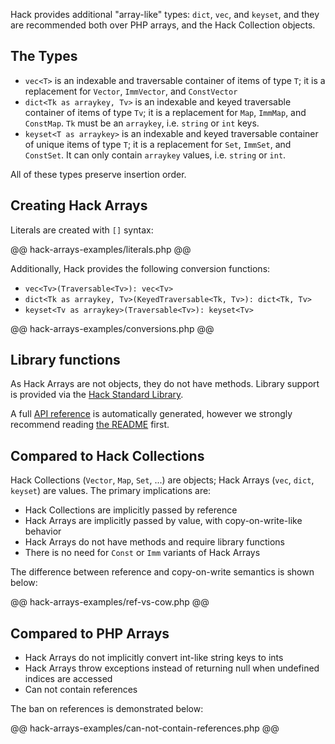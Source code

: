 Hack provides additional "array-like" types: `dict`, `vec`, and `keyset`, and
they are recommended both over PHP arrays, and the Hack Collection objects.

## The Types

 - `vec<T>` is an indexable and traversable container of items of type `T`; it
   is a replacement for `Vector`, `ImmVector`, and `ConstVector`
 - `dict<Tk as arraykey, Tv>` is an indexable and keyed traversable container of
   items of type `Tv`; it is a replacement for `Map`, `ImmMap`, and `ConstMap`. `Tk` must
   be an `arraykey`, i.e. `string` or `int` keys.
 - `keyset<T as arraykey>` is an indexable and keyed traversable container of
   unique items of type `T`; it is a replacement for `Set`, `ImmSet`, and `ConstSet`. It
   can only contain `arraykey` values, i.e. `string` or `int`.

All of these types preserve insertion order.

## Creating Hack Arrays

Literals are created with `[]` syntax:

@@ hack-arrays-examples/literals.php @@

Additionally, Hack provides the following conversion functions:
 - `vec<Tv>(Traversable<Tv>): vec<Tv>`
 - `dict<Tk as arraykey, Tv>(KeyedTraversable<Tk, Tv>): dict<Tk, Tv>`
 - `keyset<Tv as arraykey>(Traversable<Tv>): keyset<Tv>`

@@ hack-arrays-examples/conversions.php @@

## Library functions

As Hack Arrays are not objects, they do not have methods. Library support is
provided via the [Hack Standard Library](https://github.com/hhvm/hsl).

A full [API reference](https://docs.hhvm.com/hsl/reference/) is automatically
generated, however we strongly recommend reading
[the README](https://github.com/hhvm/hsl/blob/master/README.md) first.

## Compared to Hack Collections

Hack Collections (`Vector`, `Map`, `Set`, ...) are objects; Hack Arrays
(`vec`, `dict`, `keyset`) are values. The primary implications are:

 - Hack Collections are implicitly passed by reference
 - Hack Arrays are implicitly passed by value, with copy-on-write-like behavior
 - Hack Arrays do not have methods and require library functions
 - There is no need for `Const` or `Imm` variants of Hack Arrays

The difference between reference and copy-on-write semantics is shown below:

@@ hack-arrays-examples/ref-vs-cow.php @@

## Compared to PHP Arrays

 - Hack Arrays do not implicitly convert int-like string keys to ints
 - Hack Arrays throw exceptions instead of returning null when undefined
   indices are accessed
 - Can not contain references

The ban on references is demonstrated below:

@@ hack-arrays-examples/can-not-contain-references.php @@
